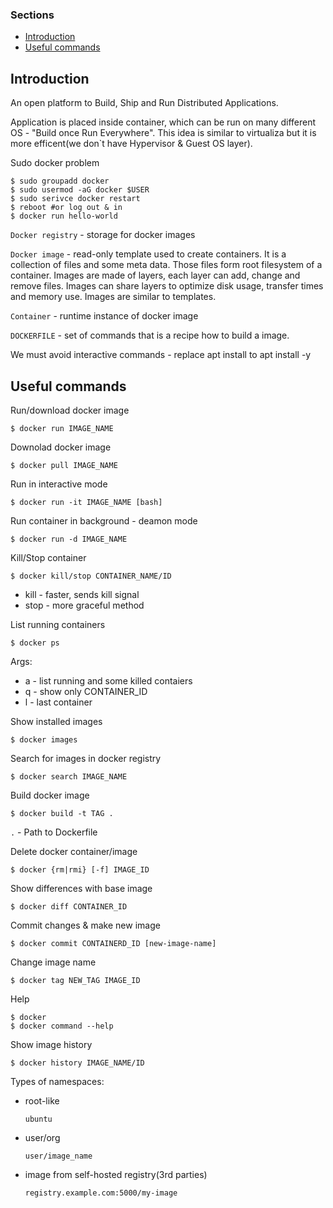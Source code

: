 ### Sections
- [Introduction](#introduction)
- [Useful commands](#useful-commands)

## Introduction

An open platform to Build, Ship and Run Distributed Applications.

Application is placed inside container, which can be run on many different OS - "Build once Run Everywhere". This idea is similar to virtualiza but it is more efficent(we don`t have Hypervisor & Guest OS layer).

Sudo docker problem

```
$ sudo groupadd docker
$ sudo usermod -aG docker $USER
$ sudo serivce docker restart
$ reboot #or log out & in
$ docker run hello-world
```

`Docker registry` - storage for docker images

`Docker image` - read-only template used to create containers. It is a collection of files and some meta data. Those files form root filesystem of a container. Images are made of layers, each layer can add, change and remove files. Images can share layers to optimize disk usage, transfer times and memory use. Images are similar to templates.

`Container` - runtime instance of docker image

`DOCKERFILE` - set of commands that is a recipe how to build a image. 

We must avoid interactive commands - replace apt install to apt install -y

## Useful commands

Run/download docker image

```
$ docker run IMAGE_NAME
```

Downolad docker image

```
$ docker pull IMAGE_NAME
```

Run in interactive mode

```
$ docker run -it IMAGE_NAME [bash]
```

Run container in background - deamon mode
```
$ docker run -d IMAGE_NAME
```

Kill/Stop container

```
$ docker kill/stop CONTAINER_NAME/ID 
```

- kill - faster, sends kill signal
- stop - more graceful method

List running containers

```
$ docker ps
```
Args:
- a - list running and some killed contaiers
- q - show only CONTAINER_ID
- l - last container

Show installed images

```
$ docker images
```

Search for images in docker registry

```
$ docker search IMAGE_NAME
```

Build docker image

```
$ docker build -t TAG .
```

`.` - Path to Dockerfile

Delete docker container/image

```
$ docker {rm|rmi} [-f] IMAGE_ID
```

Show differences with base image

```
$ docker diff CONTAINER_ID
```

Commit changes & make new image

```
$ docker commit CONTAINERD_ID [new-image-name]
```

Change image name

```
$ docker tag NEW_TAG IMAGE_ID
```

Help

```
$ docker
$ docker command --help
```

Show image history

```
$ docker history IMAGE_NAME/ID
```

Types of namespaces:
- root-like
    ```
    ubuntu
    ```
- user/org
    ```
    user/image_name
    ```
- image from self-hosted registry(3rd parties) 
    ```
    registry.example.com:5000/my-image
    ```